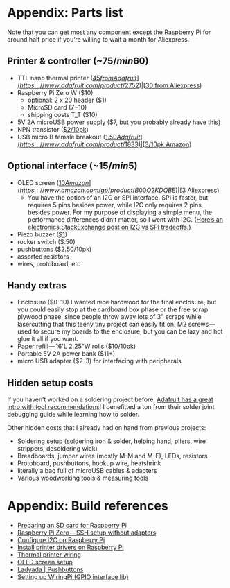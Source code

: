 # Appendix: Parts list

Note that you can get most any component except the Raspberry Pi for around half price if you’re willing to wait a month for Aliexpress.

## Printer & controller (~$75 / min $60)
+ TTL nano thermal printer ([$45 from Adafruit](https://www.adafruit.com/product/2752) | [$30 from Aliexpress](https://www.aliexpress.com/item/Thermal-Printer-Series-supports-RS232-TTL/1325607965.html))
+ Raspberry Pi Zero W ($10)
    + optional: 2 x 20 header ($1)
    + MicroSD card ($7-$10)
    + shipping costs T_T ($10)
+ 5V 2A microUSB power supply ($7, but you probably already have this)
+ NPN transistor ([$2/10pk](https://www.adafruit.com/product/756))
+ USB micro B female breakout ([$1.50 Adafruit](https://www.adafruit.com/product/1833) | [$3/10pk Amazon](https://www.amazon.com/gp/product/B0183KF7TM))

## Optional interface (~$15 / min $5)
+ OLED screen ([$10 Amazon](https://www.amazon.com/gp/product/B00O2KDQBE) | [$3 Aliexpress](https://www.aliexpress.com/item/0-96-inch-IIC-Serial-White-OLED-Display-Module-128X64-I2C-SSD1306-12864-LCD-Screen-Board/32780054633.html))
    + You have the option of an I2C or SPI interface. SPI is faster, but requires 5 pins besides power, while I2C only requires 2 pins besides power. For my purpose of displaying a simple menu, the performance differences didn’t matter, so I went  with I2C. ([Here’s an electronics.StackExchange post on I2C vs SPI tradeoffs.](https://electronics.stackexchange.com/questions/29037/tradeoffs-when-considering-spi-or-i2c))
+ Piezo buzzer ([$1](https://www.adafruit.com/product/1740))
+ rocker switch ($.50)
+ pushbuttons ($2.50/10pk)
+ assorted resistors
+ wires, protoboard, etc

## Handy extras
+ Enclosure ($0–10)
    I wanted nice hardwood for the final enclosure, but you could easily stop at the cardboard box phase or the free scrap plywood phase, since people throw away lots of 3" scraps while lasercutting that this teeny tiny project can easily fit on.
M2 screws — used to secure my boards to the enclosure, but you can be lazy and hot glue it all if you want.
+ Paper refill — 16'L 2.25"W rolls ([$10/10pk](https://www.amazon.com/dp/B01N7RMC70/))
+ Portable 5V 2A power bank ($11+)
+ micro USB adapter ($2-3) for interfacing with peripherals

## Hidden setup costs
If you haven’t worked on a soldering project before, [Adafruit has a great intro with tool recommendations](https://learn.adafruit.com/adafruit-guide-excellent-soldering/tools)! I benefitted a ton from their solder joint debugging guide while learning how to solder.

Other hidden costs that I already had on hand from previous projects:
+ Soldering setup (soldering iron & solder, helping hand, pliers, wire strippers, desoldering wick)
+ Breadboards, jumper wires (mostly M-M and M-F), LEDs, resistors
+ Protoboard, pushbuttons, hookup wire, heatshrink
+ literally a bag full of microUSB cables & adapters
+ Various woodworking tools & measuring tools



# Appendix: Build references

+ [Preparing an SD card for Raspberry Pi](https://learn.adafruit.com/adafruit-raspberry-pi-lesson-1-preparing-and-sd-card-for-your-raspberry-pi/overview)
+ [Raspberry Pi Zero — SSH setup without adapters](https://davidmaitland.me/2015/12/raspberry-pi-zero-headless-setup/)
+ [Configure I2C on Raspberry Pi](https://learn.adafruit.com/adafruits-raspberry-pi-lesson-4-gpio-setup/configuring-i2c)
+ [Install printer drivers on Raspberry Pi](https://learn.adafruit.com/instant-camera-using-raspberry-pi-and-thermal-printer/system-setup#install-software)
+ [Thermal printer wiring](https://learn.adafruit.com/instant-camera-using-raspberry-pi-and-thermal-printer/connections#printer)
+ [OLED screen setup](https://learn.adafruit.com/adafruit-128x64-oled-bonnet-for-raspberry-pi/usage?view=all#usage)
+ [Ladyada | Pushbuttons](http://www.ladyada.net/learn/arduino/lesson5.html)
+ [Setting up WiringPi (GPIO interface lib)](http://wiringpi.com/download-and-install/)

